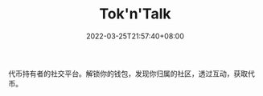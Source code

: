 ﻿---
weight: 
title: "Tok'n'Talk"
description: "代币持有者的社交平台"
date: 2022-03-25T21:57:40+08:00
lastmod: 2022-03-25T16:45:40+08:00
draft: false
authors: ["Metabd"]
featuredImage: "tokntalk.jpg"
link: ""
tags: ["元宇宙社区","Tok'n'Talk"]
categories: ["navigation"]
navigation: ["元宇宙社区"]
lightgallery: true
toc: true
pinned: false
recommend: false
recommend1: false
---
代币持有者的社交平台。解锁你的钱包，发现你归属的社区，透过互动，获取代币。
